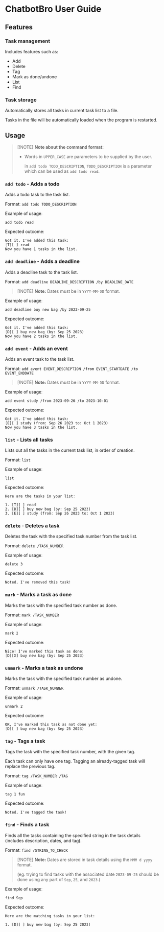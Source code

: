 # ChatbotBro User Guide

## Features 

### Task management
Includes features such as:
- Add
- Delete
- Tag
- Mark as done/undone
- List
- Find

### Task storage
Automatically stores all tasks in current task list to a file.<p>
Tasks in the file will be automatically loaded when the program is restarted.

## Usage
> [!NOTE] **Note about the command format:**
> - Words in `UPPER_CASE` are parameters to be supplied by the user. <p> 
> in `add todo TODO_DESCRIPTION`, `TODO_DESCRIPTION` is a parameter which can be used as `add todo read`.

### `add todo` - Adds a todo

Adds a todo task to the task list.

Format: `add todo TODO_DESCRIPTION`

Example of usage: 

`add todo read`

Expected outcome:
```
Got it. I've added this task:
[T][ ] read
Now you have 1 tasks in the list.
```

### `add deadline` - Adds a deadline

Adds a deadline task to the task list.

Format: `add deadline DEADLINE_DESCRIPTION /by DEADLINE_DATE`
> [!NOTE] **Note:** Dates must be in `YYYY-MM-DD` format.

Example of usage:

`add deadline buy new bag /by 2023-09-25`

Expected outcome:
```
Got it. I've added this task:
[D][ ] buy new bag (by: Sep 25 2023)
Now you have 2 tasks in the list.
```

### `add event` - Adds an event

Adds an event task to the task list.

Format: `add event EVENT_DESCRIPTION /from EVENT_STARTDATE /to EVENT_ENDDATE`
> [!NOTE] **Note:** Dates must be in `YYYY-MM-DD` format.

Example of usage:

`add event study /from 2023-09-26 /to 2023-10-01`

Expected outcome:
```
Got it. I've added this task:
[E][ ] study (from: Sep 26 2023 to: Oct 1 2023)
Now you have 3 tasks in the list.
```

### `list` - Lists all tasks

Lists out all the tasks in the current task list, in order of creation.

Format: `list`

Example of usage:<p> 
`list`

Expected outcome:
```
Here are the tasks in your list:

1. [T][ ] read
2. [D][ ] buy new bag (by: Sep 25 2023)
3. [E][ ] study (from: Sep 26 2023 to: Oct 1 2023)
```

### `delete` - Deletes a task

Deletes the task with the specified task number from the task list.

Format: `delete /TASK_NUMBER`

Example of usage:<p>
`delete 3`

Expected outcome:
```
Noted. I've removed this task!
```

### `mark` - Marks a task as done

Marks the task with the specified task number as done.

Format: `mark /TASK_NUMBER`

Example of usage:<p>
`mark 2`

Expected outcome:
```
Nice! I've marked this task as done:
[D][X] buy new bag (by: Sep 25 2023)
```

### `unmark` - Marks a task as undone

Marks the task with the specified task number as undone.

Format: `unmark /TASK_NUMBER`

Example of usage:<p>
`unmark 2`

Expected outcome:
```
OK, I've marked this task as not done yet:
[D][ ] buy new bag (by: Sep 25 2023)
```

### `tag` - Tags a task

Tags the task with the specified task number, with the given tag. <p>
Each task can only have one tag. Tagging an already-tagged task will replace the previous tag.

Format: `tag /TASK_NUMBER /TAG`

Example of usage:<p>
`tag 1 fun`

Expected outcome:
```
Noted. I've tagged the task!
```

### `find` - Finds a task

Finds all the tasks containing the specified string in the task details (includes description, dates, and tag).

Format: `find /STRING_TO_CHECK`
> [!NOTE] **Note:** Dates are stored in task details using the `MMM d yyyy` format.<p>
> (eg. trying to find tasks with the associated date `2023-09-25` should be done using any part of `Sep`, `25`, and `2023`.)

Example of usage:<p>
`find Sep`

Expected outcome:
```
Here are the matching tasks in your list:

1. [D][ ] buy new bag (by: Sep 25 2023)
```
